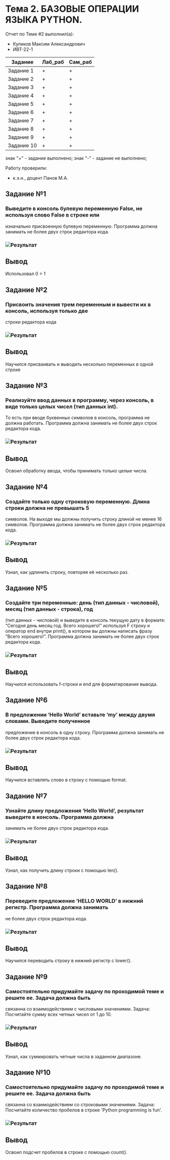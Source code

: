 # Тема 2. БАЗОВЫЕ ОПЕРАЦИИ ЯЗЫКА PYTHON.
Отчет по Теме #2 выполнил(а):
- Куликов Максим Александрович
- ИВТ-22-1

| Задание    | Лаб_раб | Сам_раб |
|------------|---------| ------ |
| Задание 1  | +       | + |
| Задание 2  | +       | + |
| Задание 3  | +       | + |
| Задание 4  | +       | + |
| Задание 5  | +       | + |
| Задание 6  | +       | + |
| Задание 7  | +       | + |
| Задание 8  | +       | + |
| Задание 9  | +       | + |
| Задание 10 | +       | + |


знак "+" - задание выполнено; знак "-" - задание не выполнено;

Работу проверили:
- к.э.н., доцент Панов М.А.
## Задание №1
### Выведите в консоль булевую переменную False, не используя слово False в строке или
изначально присвоенную булевую переменную. Программа должна занимать не более двух
строк редактора кода.
### ![Результат](https://github.com/RahaMilopNo/Software_Engineering/blob/Tema_2/theme/Screen/Zadanie2-1.png)
## Вывод
Использовал 0 > 1
## Задание №2
### Присвоить значения трем переменным и вывести их в консоль, используя только две 
строки редактора кода
### ![Результат](https://github.com/RahaMilopNo/Software_Engineering/blob/Tema_2/theme/Screen/Zadanie2-2.png)
## Вывод
Научился присваивать и выводить несколько переменных в одной строке
## Задание №3
### Реализуйте ввод данных в программу, через консоль, в виде только целых чисел (тип данных int). 
То есть при вводе буквенных символов в консоль, программа не должна работать.
Программа должна занимать не более двух строк редактора кода.
### ![Результат](https://github.com/RahaMilopNo/Software_Engineering/blob/Tema_2/theme/Screen/Zadanie2-3.png)
## Вывод
Освоил обработку ввода, чтобы принимать только целые числа.
## Задание №4
### Создайте только одну строковую переменную. Длина строки должна не превышать 5
символов. На выходе мы должны получить строку длиной не менее 16 символов. Программа
должна занимать не более двух строк редактора кода.
### ![Результат](https://github.com/RahaMilopNo/Software_Engineering/blob/Tema_2/theme/Screen/Zadanie2-4.png)
## Вывод
Узнал, как удлинить строку, повторяя её несколько раз.
## Задание №5
### Создайте три переменные: день (тип данных - числовой), месяц (тип данных - строка), год
(тип данных - числовой) и выведите в консоль текущую дату в формате: “Сегодня день месяц
год. Всего хорошего!” используя F строку и оператор end внутри print(), в котором вы должны
написать фразу “Всего хорошего!”. Программа должна занимать не более двух строк
редактора кода.
### ![Результат](https://github.com/RahaMilopNo/Software_Engineering/blob/Tema_2/theme/Screen/Zadanie2-5.png)
## Вывод
Научился использовать f-строки и end для форматирования вывода.
## Задание №6
### В предложении ‘Hello World’ вставьте ‘my’ между двумя словами. Выведите полученное
предложение в консоль в одну строку. Программа должна занимать не более двух строк
редактора кода.
### ![Результат](https://github.com/RahaMilopNo/Software_Engineering/blob/Tema_2/theme/Screen/Zadanie2-6.png)
## Вывод
Научился вставлять слово в строку с помощью format.
## Задание №7
### Узнайте длину предложения ‘Hello World’, результат выведите в консоль. Программа должна
занимать не более двух строк редактора кода.
### ![Результат](https://github.com/RahaMilopNo/Software_Engineering/blob/Tema_2/theme/Screen/Zadanie2-7.png)
## Вывод
Узнал, как получить длину строки с помощью len().
## Задание №8
### Переведите предложение ‘HELLO WORLD’ в нижний регистр. Программа должна занимать
не более двух строк редактора кода.
### ![Результат](https://github.com/RahaMilopNo/Software_Engineering/blob/Tema_2/theme/Screen/Zadanie2-8.png)
## Вывод
Научился переводить строку в нижний регистр с lower().
## Задание №9
### Самостоятельно придумайте задачу по проходимой теме и решите ее. Задача должна быть
связанна со взаимодействием с числовыми значениями.
Задача: Посчитайте сумму всех четных чисел от 1 до 10.
### ![Результат](https://github.com/RahaMilopNo/Software_Engineering/blob/Tema_2/theme/Screen/Zadanie2-9.png)
## Вывод
Узнал, как суммировать четные числа в заданном диапазоне.
## Задание №10
### Самостоятельно придумайте задачу по проходимой теме и решите ее. Задача должна быть
связанна со взаимодействием со строковыми значениями.
Задача: Посчитайте количество пробелов в строке 'Python programming is fun'.
### ![Результат](https://github.com/RahaMilopNo/Software_Engineering/blob/Tema_2/theme/Screen/Zadanie2-10.png)
## Вывод
Освоил подсчет пробелов в строке с помощью count().
